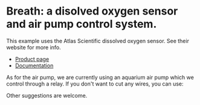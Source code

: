 # Breath: a disolved oxygen sensor and air pump control system.

This example uses the Atlas Scientific dissolved oxygen sensor. See their website for more info.

* [Product page](https://www.atlas-scientific.com/product_pages/kits/do_kit.html)
* [Documentation](http://atlas-scientific.com/_files/_datasheets/_circuit/DO_EZO_Datasheet.pdf)

As for the air pump, we are currently using an aquarium air pump which we control through a relay. If you don't want to cut any wires, you can use: 


Other suggestions are welcome.
